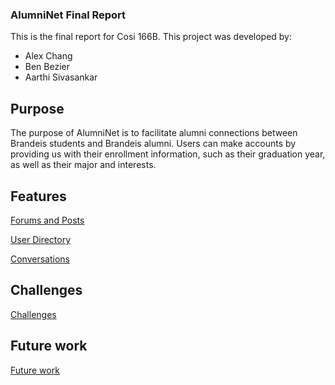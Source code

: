 ### AlumniNet Final Report

This is the final report for Cosi 166B.  This project was developed by:

- Alex Chang
- Ben Bezier
- Aarthi Sivasankar

## Purpose

The purpose of AlumniNet is to facilitate alumni connections between Brandeis students and Brandeis alumni.  Users can make accounts by providing us with their enrollment information, such as their graduation year, as well as their major and interests.

## Features

[Forums and Posts](posts.md)

[User Directory](directory.md)

[Conversations](conversations.md)

## Challenges

[Challenges](challenges.md)

## Future work

[Future work](futurework.md)



